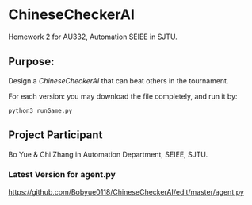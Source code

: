 # ChineseCheckerAI
Homework 2 for AU332, Automation SEIEE in SJTU.  
## Purpose: 
Design a *ChineseCheckerAI* that can beat others in the tournament.  

For each version: you may download the file completely, and run it by:  
```
python3 runGame.py
```
## Project Participant
Bo Yue & Chi Zhang in Automation Department, SEIEE, SJTU. 

### Latest Version for agent.py
https://github.com/Bobyue0118/ChineseCheckerAI/edit/master/agent.py
